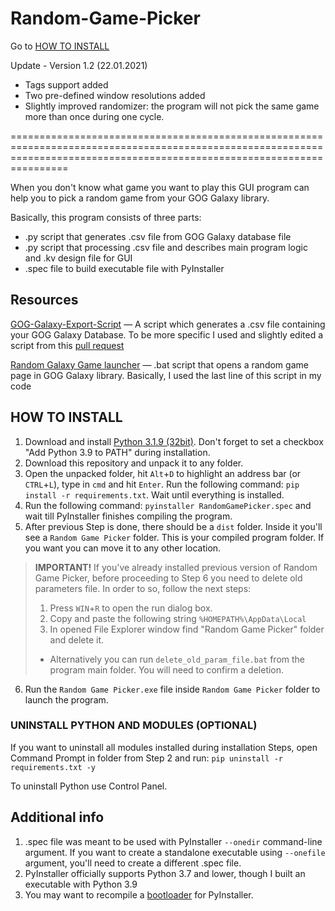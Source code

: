 # Random-Game-Picker

Go to [HOW TO INSTALL](#how-to-install)

Update - Version 1.2 (22.01.2021)
- Tags support added
- Two pre-defined window resolutions added
- Slightly improved randomizer: the program will not pick the same game more than once during one cycle.

============================================================================================================================================================================

When you don't know what game you want to play this GUI program can help you to pick a random game from your GOG Galaxy library.

Basically, this program consists of three parts:
* .py script that generates .csv file from GOG Galaxy database file
* .py script that processing .csv file and describes main program logic and .kv design file for GUI
* .spec file to build executable file with PyInstaller

## Resources
[GOG-Galaxy-Export-Script](https://github.com/AB1908/GOG-Galaxy-Export-Script) — A script which generates a .csv file containing your GOG Galaxy Database. To be more specific I used and slightly edited a script from this [pull request](https://github.com/AB1908/GOG-Galaxy-Export-Script/pull/38)

[Random Galaxy Game launcher](https://gist.github.com/maxwellainatchi/794d22c2c24f98d5dc8e6abc7ccc8a92#file-random-galaxy-game-bat) — .bat script that opens a random game page in GOG Galaxy library. Basically, I used the last line of this script in my code

## HOW TO INSTALL
1. Download and install [Python 3.1.9 (32bit)](https://www.python.org/downloads/release/python-391/). Don't forget to set a checkbox "Add Python 3.9 to PATH" during installation.
2. Download this repository and unpack it to any folder. 
3. Open the unpacked folder, hit `Alt`+`D` to highlight an address bar (or `CTRL`+`L`), type in `cmd` and hit `Enter`. Run the following command: `pip install -r requirements.txt`. Wait until everything is installed.
4. Run the following command: `pyinstaller RandomGamePicker.spec` and wait till PyInstaller finishes compiling the program.
5. After previous Step is done, there should be a `dist` folder. Inside it you'll see a `Random Game Picker` folder. This is your compiled program folder. If you want you can move it to any other location.

> **IMPORTANT!** If you've already installed previous version of Random Game Picker, before proceeding to Step 6 you need to delete old parameters file. In order to so, follow the next steps:
> 1. Press `WIN`+`R` to open the run dialog box.
> 2. Copy and paste the following string `%HOMEPATH%\AppData\Local`
> 3. In opened File Explorer window find "Random Game Picker" folder and delete it.
> - Alternatively you can run `delete_old_param_file.bat` from the program main folder. You will need to confirm a deletion.

6. Run the `Random Game Picker.exe` file inside `Random Game Picker` folder to launch the program.

### UNINSTALL PYTHON AND MODULES (OPTIONAL)
If you want to uninstall all modules installed during installation Steps, open Command Prompt in folder from Step 2 and run: `pip uninstall -r requirements.txt -y`

To uninstall Python use Control Panel.

## Additional info
1. .spec file was meant to be used with PyInstaller `--onedir` command-line argument. If you want to create a standalone executable using `--onefile` argument, you'll need to create a different .spec file.
2. PyInstaller officially supports Python 3.7 and lower, though I built an executable with Python 3.9
3. You may want to recompile a [bootloader](https://stackoverflow.com/a/52054580/10873426) for PyInstaller.
